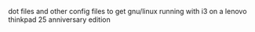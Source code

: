 dot files and other config files to get gnu/linux running with i3 on a lenovo thinkpad 25 anniversary edition
